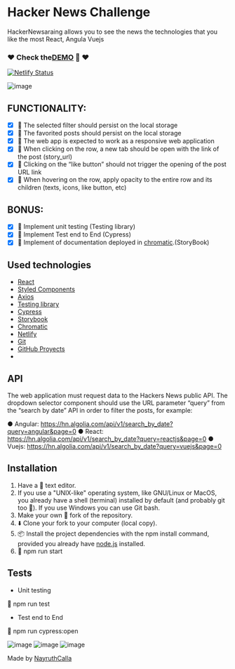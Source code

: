 # Hacker News Challenge
HackerNewsaraing allows you to see the news the technologies that you like the most React, Angula Vuejs

### ❤️ Check the[DEMO](https://hackernewsreing.netlify.app/) 👀 ❤️
[![Netlify Status](https://api.netlify.com/api/v1/badges/a488b7a6-1924-4f52-8aa0-25d614d67d4b/deploy-status)](https://app.netlify.com/sites/hackernewsreing/deploys)


![image](https://user-images.githubusercontent.com/47750079/158606941-8b691c20-a870-496f-9672-25813967456d.png)

## FUNCTIONALITY:

- [x] 💚 The selected filter should persist on the local storage
- [x] 💚 The favorited posts should persist on the local storage
- [x] 💚 The web app is expected to work as a responsive web application
- [x] 💚 When clicking on the row, a new tab should be open with the link of the post
(story_url)
- [x] 💚 Clicking on the “like button” should not trigger the opening of the post URL link
- [x] 💚 When hovering on the row, apply opacity to the entire row and its children (texts,
icons, like button, etc)

## BONUS:

- [x] 💚 Implement unit testing (Testing library)
- [x] 💚 Implement Test end to End (Cypress)
- [x] 💚 Implement of documentation deployed in [chromatic](https://6231d5ec6ce797003aa83f37-asupknmflg.chromatic.com/?path=/story/layout-newscard--basic).(StoryBook)

## Used technologies

 * [React](https://es.reactjs.org/)
 * [Styled Components](https://styled-components.com/)
 * [Axios](https://axios-http.com/)
 * [Testing library](https://testing-library.com/)
 * [Cypress](https://www.cypress.io/)
 * [Storybook](https://storybook.js.org/)
 * [Chromatic](https://www.chromatic.com/)
 * [Netlify](https://www.netlify.com/)
 * [Git](https://git-scm.com/)
 * [GitHub Proyects](https://github.com/nayruthCalla/reing-chanllege/projects/1)
 * 

 ## API
The web application must request data to the Hackers News public API. The dropdown
selector component should use the URL parameter “query” from the “search by date”
API in order to filter the posts, for example:

● Angular: https://hn.algolia.com/api/v1/search_by_date?query=angular&page=0
● React: https://hn.algolia.com/api/v1/search_by_date?query=reactjs&page=0
● Vuejs: https://hn.algolia.com/api/v1/search_by_date?query=vuejs&page=0

##  Installation
1) Have a 📝 text editor.
2) If you use a "UNIX-like" operating system, like GNU/Linux or MacOS, you already have a shell (terminal) installed by default (and probably git too 🐧). If you use Windows you can use Git bash.
3) Make your own 🍴 fork of the repository.
4) ⬇️ Clone your fork to your computer (local copy).
5) 📦 Install the project dependencies with the npm install command, provided you already have [node.js](https://nodejs.org/en/) installed.
6) 🚀 npm run start

##  Tests

* Unit testing

🚀 npm run test

* Test end to End 

🚀 npm run cypress:open



![image](https://user-images.githubusercontent.com/47750079/147318587-87660328-2dce-4ead-bd9f-972151e450b0.png)
![image](https://user-images.githubusercontent.com/47750079/147844782-d7738ed2-08c3-495c-bfdf-fee72404e208.png)
![image](https://user-images.githubusercontent.com/47750079/158611362-601b7135-8a6d-4920-ac39-1cd03b135b8b.png)

Made by [NayruthCalla](https://iamp.netlify.app/ia/nayruthCalla)
